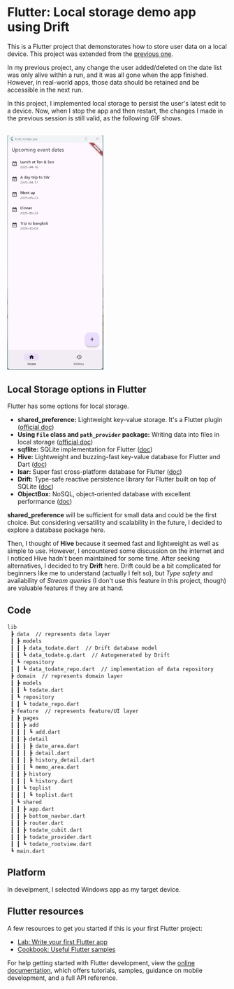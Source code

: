 # Flutter: Local storage demo app using Drift


This is a Flutter project that demonstorates how to store user data on a local device. This project was extended from the [previous one](https://github.com/ChiekoN/Flutter-bloc_state_app).

In my previous project, any change the user added/deleted on the date list was only alive within a run, and it was all gone when the app finished. However, in real-world apps, those data should be retained and be accessible in the next run. 

In this project, I implemented local storage to persist the user's latest edit to a device. Now, when I stop the app and then restart, the changes I made in the previous session is still valid, as the following GIF shows.

<br/>
<img src="README_resources/demo.gif" width="220">


## Local Storage options in Flutter

Flutter has some options for local storage.

 - **shared_preference:** Lightweight key-value storage. It's a Flutter plugin ([official doc](https://docs.flutter.dev/cookbook/persistence/key-value))
 - **Using `File` class and `path_provider` package:** Writing data into files in local storage ([official doc](https://docs.flutter.dev/cookbook/persistence/reading-writing-files))
 - **sqflite:** SQLite implementation for Flutter ([doc](https://pub.dev/packages/sqflite))
 - **Hive:** Lightweight and buzzing-fast key-value database for Flutter and Dart ([doc](https://github.com/isar/hive))
 - **Isar:** Super fast cross-platform database for Flutter ([doc](https://isar.dev/))
 - **Drift:** Type-safe reactive persistence library for Flutter built on top of SQLite ([doc](https://drift.simonbinder.eu/))
 - **ObjectBox:** NoSQL, object-oriented database with excellent performance ([doc](https://pub.dev/packages/objectbox))


**shared_preference** will be sufficient for small data and could be the first choice. But considering versatility and scalability in the future, I decided to explore a database package here.

Then, I thought of **Hive** because it seemed fast and lightweight as well as simple to use. However, I encountered some discussion on the internet and I noticed Hive hadn't been maintained for some time. After seeking alternatives, I decided to try **Drift** here. Drift could be a bit complicated for beginners like me to understand (actually I felt so), but *Type safety* and availability of *Stream queries* (I don't use this feature in this project, though) are valuable features if they are at hand.
 

## Code

```
lib
 ┣ data  // represents data layer
 ┃ ┣ models
 ┃ ┃ ┣ data_todate.dart  // Drift database model
 ┃ ┃ ┗ data_todate.g.dart  // Autogenerated by Drift
 ┃ ┗ repository
 ┃ ┃ ┗ data_todate_repo.dart  // implementation of data repository
 ┣ domain  // represents domain layer
 ┃ ┣ models
 ┃ ┃ ┗ todate.dart
 ┃ ┗ repository
 ┃ ┃ ┗ todate_repo.dart
 ┣ feature  // represents feature/UI layer
 ┃ ┣ pages
 ┃ ┃ ┣ add
 ┃ ┃ ┃ ┗ add.dart
 ┃ ┃ ┣ detail
 ┃ ┃ ┃ ┣ date_area.dart
 ┃ ┃ ┃ ┣ detail.dart
 ┃ ┃ ┃ ┣ history_detail.dart
 ┃ ┃ ┃ ┗ memo_area.dart
 ┃ ┃ ┣ history
 ┃ ┃ ┃ ┗ history.dart
 ┃ ┃ ┗ toplist
 ┃ ┃ ┃ ┗ toplist.dart
 ┃ ┗ shared
 ┃ ┃ ┣ app.dart
 ┃ ┃ ┣ bottom_navbar.dart
 ┃ ┃ ┣ router.dart
 ┃ ┃ ┣ todate_cubit.dart
 ┃ ┃ ┣ todate_provider.dart
 ┃ ┃ ┗ todate_rootview.dart
 ┗ main.dart
```


## Platform

In develpment, I selected Windows app as my target device.


## Flutter resources

A few resources to get you started if this is your first Flutter project:

- [Lab: Write your first Flutter app](https://docs.flutter.dev/get-started/codelab)
- [Cookbook: Useful Flutter samples](https://docs.flutter.dev/cookbook)

For help getting started with Flutter development, view the
[online documentation](https://docs.flutter.dev/), which offers tutorials,
samples, guidance on mobile development, and a full API reference.
